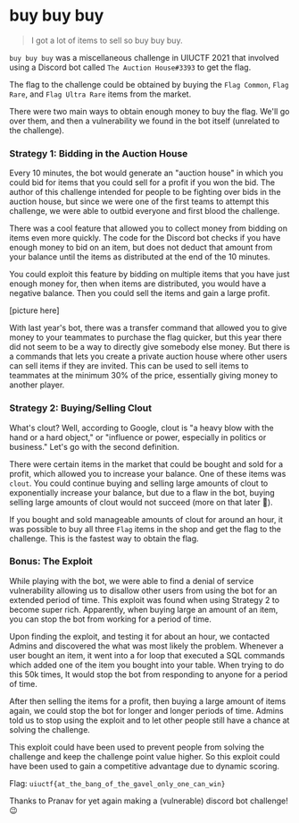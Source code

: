 
# buy buy buy

> I got a lot of items to sell so buy buy buy.

`buy buy buy` was a miscellaneous challenge in UIUCTF 2021 that involved using a Discord bot called `The Auction House#3393` to get the flag. 

The flag to the challenge could be obtained by buying the `Flag Common`, `Flag Rare`, and `Flag Ultra Rare` items from the market. 

There were two main ways to obtain enough money to buy the flag. We'll go over them, and then a vulnerability we found in the bot itself (unrelated to the challenge).

### Strategy 1: Bidding in the Auction House 
Every 10 minutes, the bot would generate an "auction house" in which you could bid for items that you could sell for a profit if you won the bid. The author of this challenge intended for people to be fighting over bids in the auction house, but since we were one of the first teams to attempt this challenge, we were able to outbid everyone and first blood the challenge.

There was a cool feature that allowed you to collect money from bidding on items even more quickly. The code for the Discord bot checks if you have enough money to bid on an item, but does not deduct that amount from your balance until the items as distributed at the end of the 10 minutes. 

You could exploit this feature by bidding on multiple items that you have just enough money for, then when items are distributed, you would have a negative balance. Then you could sell the items and gain a large profit.

[picture here]

With last year's bot, there was a transfer command that allowed you to give money to your teammates to purchase the flag quicker, but this year there did not seem to be a way to directly give somebody else money. But there is a commands that lets you create a private auction house where other users can sell items if they are invited. This can be used to sell items to teammates at the minimum 30% of the price, essentially giving money to another player.

### Strategy 2: Buying/Selling Clout
What's clout? Well, according to Google, clout is "a heavy blow with the hand or a hard object," or "influence or power, especially in politics or business." Let's go with the second definition.

There were certain items in the market that could be bought and sold for a profit, which allowed you to increase your balance. One of these items was `clout`. You could continue buying and selling large amounts of clout to exponentially increase your balance, but due to a flaw in the bot, buying selling large amounts of clout would not succeed (more on that later :eyes:).

If you bought and sold manageable amounts of clout for around an hour, it was possible to buy all three `Flag` items in the shop and get the flag to the challenge. This is the fastest way to obtain the flag.

### Bonus: The Exploit
While playing with the bot, we were able to find a denial of service vulnerability allowing us to disallow other users from using the bot for an extended period of time. This exploit was found when using Strategy 2 to become super rich. Apparently, when buying large an amount of an item, you can stop the bot from working for a period of time. 

Upon finding the exploit, and testing it for about an hour, we contacted Admins and discovered the what was most likely the problem. Whenever a user bought an item, it went into a for loop that executed a SQL commands which added one of the item you bought into your table. When trying to do this 50k times, It would stop the bot from responding to anyone for a period of time.

After then selling the items for a profit, then buying a large amount of items again, we could stop the bot for longer and longer periods of time. Admins told us to stop using the exploit and to let other people still have a chance at solving the challenge.

This exploit could have been used to prevent people from solving the challenge and keep the challenge point value higher. So this exploit could have been used to gain a competitive advantage due to dynamic scoring.

Flag: `uiuctf{at_the_bang_of_the_gavel_only_one_can_win}`

Thanks to Pranav for yet again making a (vulnerable) discord bot challenge! :wink: